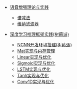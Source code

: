 - [语音增强理论与实践](docs/语音增强理论与实践/语音增强理论与实践.md)
    - [谱减法](docs/语音增强理论与实践/谱减法.md)
    - [维纳滤波器](docs/语音增强理论与实践/维纳滤波器.md)

- [深度学习推理框架实践(树莓派)](docs/深度学习推理框架实践(树莓派)/深度学习推理框架实践(树莓派).md)
    - [NCNN开发环境搭建(树莓派)](docs/深度学习推理框架实践(树莓派)/NCNN开发环境搭建(树莓派).md)
    - [Mat实现与内存管理](docs/深度学习推理框架实践(树莓派)/Mat实现与内存管理.md)
    - [Linear实现与优化](docs/深度学习推理框架实践(树莓派)/Linear实现与优化.md)
    - [Sigmoid实现与优化](docs/深度学习推理框架实践(树莓派)/Sigmoid实现与优化.md)
    - [LSTM实现与优化](docs/深度学习推理框架实践(树莓派)/LSTM实现与优化.md)
    - [Tanh实现与优化](docs/深度学习推理框架实践(树莓派)/Tanh实现与优化.md)
    - [Conv1D实现与优化](docs/深度学习推理框架实践(树莓派)/Conv1D实现与优化.md)



